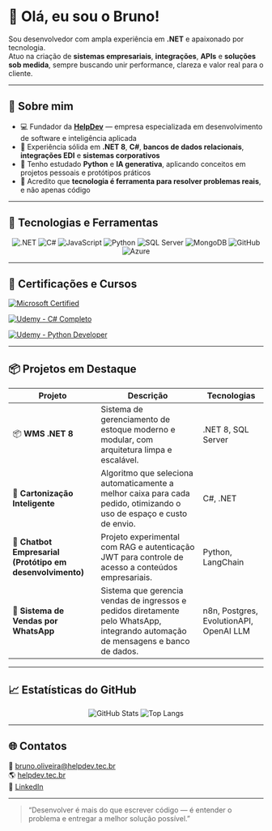 # 👋 Olá, eu sou o Bruno!

Sou desenvolvedor com ampla experiência em **.NET** e apaixonado por tecnologia.  
Atuo na criação de **sistemas empresariais**, **integrações**, **APIs** e **soluções sob medida**, sempre buscando unir performance, clareza e valor real para o cliente.

---

## 🚀 Sobre mim
- 💻 Fundador da [**HelpDev**](https://helpdev.tec.br) — empresa especializada em desenvolvimento de software e inteligência aplicada  
- 🧩 Experiência sólida em **.NET 8**, **C#**, **bancos de dados relacionais**, **integrações EDI** e **sistemas corporativos**  
- 🤖 Tenho estudado **Python** e **IA generativa**, aplicando conceitos em projetos pessoais e protótipos práticos  
- 🧠 Acredito que **tecnologia é ferramenta para resolver problemas reais**, e não apenas código  

---

## 🧰 Tecnologias e Ferramentas
<div align="center">

![.NET](https://img.shields.io/badge/.NET-512BD4?style=for-the-badge&logo=dotnet&logoColor=white)
![C#](https://img.shields.io/badge/C%23-239120?style=for-the-badge&logo=csharp&logoColor=white)
![JavaScript](https://img.shields.io/badge/JavaScript-F7DF1E?style=for-the-badge&logo=javascript&logoColor=black)
![Python](https://img.shields.io/badge/Python-3776AB?style=for-the-badge&logo=python&logoColor=white)
![SQL Server](https://img.shields.io/badge/SQL%20Server-CC2927?style=for-the-badge&logo=microsoftsqlserver&logoColor=white)
![MongoDB](https://img.shields.io/badge/MongoDB-4EA94B?style=for-the-badge&logo=mongodb&logoColor=white)
![GitHub](https://img.shields.io/badge/GitHub-181717?style=for-the-badge&logo=github)
![Azure](https://img.shields.io/badge/Azure-0078D4?style=for-the-badge&logo=microsoftazure&logoColor=white)
</div>

---

## 🏅 Certificações e Cursos

[![Microsoft Certified](https://img.shields.io/badge/Microsoft-Certificação-blue?style=for-the-badge&logo=microsoft)](https://learn.microsoft.com/pt-br/users/brunooliveira-7536/credentials/e9d84292e16825a9?ref=https%3A%2F%2Fwww.linkedin.com%2F)  

[![Udemy - C# Completo](https://img.shields.io/badge/Udemy-C%23%20Completo-orange?style=for-the-badge&logo=udemy)](https://www.udemy.com/certificate/UC-13f49268-9481-4808-b2ce-44ff8d2ea81c/)  

[![Udemy - Python Developer](https://img.shields.io/badge/Udemy-Python%20Developer-blue?style=for-the-badge&logo=udemy)](https://www.udemy.com/certificate/UC-9da435b0-25ec-4e0f-b737-f66909475976/)

---

## 📦 Projetos em Destaque

| Projeto | Descrição | Tecnologias |
|----------|------------|--------------|
| 📦 **WMS .NET 8** | Sistema de gerenciamento de estoque moderno e modular, com arquitetura limpa e escalável. | .NET 8, SQL Server |
| 🧮 **Cartonização Inteligente** | Algoritmo que seleciona automaticamente a melhor caixa para cada pedido, otimizando o uso de espaço e custo de envio. | C#, .NET |
| 🤖 **Chatbot Empresarial (Protótipo em desenvolvimento)** | Projeto experimental com RAG e autenticação JWT para controle de acesso a conteúdos empresariais. | Python, LangChain |
| 🎫 **Sistema de Vendas por WhatsApp** | Sistema que gerencia vendas de ingressos e pedidos diretamente pelo WhatsApp, integrando automação de mensagens e banco de dados. | n8n, Postgres, EvolutionAPI, OpenAI LLM |

---

## 📈 Estatísticas do GitHub
<div align="center">

![GitHub Stats](https://github-readme-stats.vercel.app/api?username=bruno-oliveira-dev&show_icons=true&theme=github_dark&hide_border=true)
![Top Langs](https://github-readme-stats.vercel.app/api/top-langs/?username=bruno-oliveira-dev&layout=compact&theme=github_dark&hide_border=true)

</div>

---

## 🌐 Contatos
📧 [bruno.oliveira@helpdev.tec.br](mailto:bruno.oliveira@helpdev.tec.br)  
🌎 [helpdev.tec.br](https://helpdev.tec.br)  
💼 [LinkedIn](https://www.linkedin.com/in/bruno-oliveira-helpdev/)

---

> “Desenvolver é mais do que escrever código — é entender o problema e entregar a melhor solução possível.”

